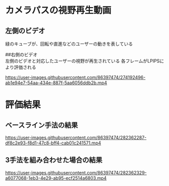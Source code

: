 # カメラパスの視野再生動画

## 左側のビデオ
緑のキューブが、回転や直進などのユーザーの動きを表している

##右側のビデオ   
左側のビデオと対応したユーザーの視野が再生されている 
各フレームがLPIPSにより評価される

https://user-images.githubusercontent.com/86397474/274192496-ab1e94e7-54aa-434e-887f-5aa6056ddb2b.mp4


# 評価結果

## ベースライン手法の結果

https://user-images.githubusercontent.com/86397474/282362287-df8c2e93-f8d1-47c8-bff4-cab01c241571.mp4

## 3手法を組み合わせた場合の結果  

https://user-images.githubusercontent.com/86397474/282362329-a6077068-1eb3-4e29-ab95-ecf2514a6803.mp4


